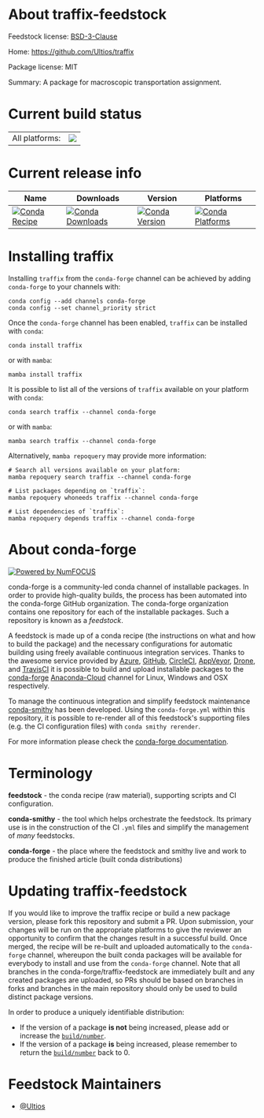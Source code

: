 About traffix-feedstock
=======================

Feedstock license: [BSD-3-Clause](https://github.com/conda-forge/traffix-feedstock/blob/main/LICENSE.txt)

Home: https://github.com/Ultios/traffix

Package license: MIT

Summary: A package for macroscopic transportation assignment.

Current build status
====================


<table><tr><td>All platforms:</td>
    <td>
      <a href="https://dev.azure.com/conda-forge/feedstock-builds/_build/latest?definitionId=19173&branchName=main">
        <img src="https://dev.azure.com/conda-forge/feedstock-builds/_apis/build/status/traffix-feedstock?branchName=main">
      </a>
    </td>
  </tr>
</table>

Current release info
====================

| Name | Downloads | Version | Platforms |
| --- | --- | --- | --- |
| [![Conda Recipe](https://img.shields.io/badge/recipe-traffix-green.svg)](https://anaconda.org/conda-forge/traffix) | [![Conda Downloads](https://img.shields.io/conda/dn/conda-forge/traffix.svg)](https://anaconda.org/conda-forge/traffix) | [![Conda Version](https://img.shields.io/conda/vn/conda-forge/traffix.svg)](https://anaconda.org/conda-forge/traffix) | [![Conda Platforms](https://img.shields.io/conda/pn/conda-forge/traffix.svg)](https://anaconda.org/conda-forge/traffix) |

Installing traffix
==================

Installing `traffix` from the `conda-forge` channel can be achieved by adding `conda-forge` to your channels with:

```
conda config --add channels conda-forge
conda config --set channel_priority strict
```

Once the `conda-forge` channel has been enabled, `traffix` can be installed with `conda`:

```
conda install traffix
```

or with `mamba`:

```
mamba install traffix
```

It is possible to list all of the versions of `traffix` available on your platform with `conda`:

```
conda search traffix --channel conda-forge
```

or with `mamba`:

```
mamba search traffix --channel conda-forge
```

Alternatively, `mamba repoquery` may provide more information:

```
# Search all versions available on your platform:
mamba repoquery search traffix --channel conda-forge

# List packages depending on `traffix`:
mamba repoquery whoneeds traffix --channel conda-forge

# List dependencies of `traffix`:
mamba repoquery depends traffix --channel conda-forge
```


About conda-forge
=================

[![Powered by
NumFOCUS](https://img.shields.io/badge/powered%20by-NumFOCUS-orange.svg?style=flat&colorA=E1523D&colorB=007D8A)](https://numfocus.org)

conda-forge is a community-led conda channel of installable packages.
In order to provide high-quality builds, the process has been automated into the
conda-forge GitHub organization. The conda-forge organization contains one repository
for each of the installable packages. Such a repository is known as a *feedstock*.

A feedstock is made up of a conda recipe (the instructions on what and how to build
the package) and the necessary configurations for automatic building using freely
available continuous integration services. Thanks to the awesome service provided by
[Azure](https://azure.microsoft.com/en-us/services/devops/), [GitHub](https://github.com/),
[CircleCI](https://circleci.com/), [AppVeyor](https://www.appveyor.com/),
[Drone](https://cloud.drone.io/welcome), and [TravisCI](https://travis-ci.com/)
it is possible to build and upload installable packages to the
[conda-forge](https://anaconda.org/conda-forge) [Anaconda-Cloud](https://anaconda.org/)
channel for Linux, Windows and OSX respectively.

To manage the continuous integration and simplify feedstock maintenance
[conda-smithy](https://github.com/conda-forge/conda-smithy) has been developed.
Using the ``conda-forge.yml`` within this repository, it is possible to re-render all of
this feedstock's supporting files (e.g. the CI configuration files) with ``conda smithy rerender``.

For more information please check the [conda-forge documentation](https://conda-forge.org/docs/).

Terminology
===========

**feedstock** - the conda recipe (raw material), supporting scripts and CI configuration.

**conda-smithy** - the tool which helps orchestrate the feedstock.
                   Its primary use is in the construction of the CI ``.yml`` files
                   and simplify the management of *many* feedstocks.

**conda-forge** - the place where the feedstock and smithy live and work to
                  produce the finished article (built conda distributions)


Updating traffix-feedstock
==========================

If you would like to improve the traffix recipe or build a new
package version, please fork this repository and submit a PR. Upon submission,
your changes will be run on the appropriate platforms to give the reviewer an
opportunity to confirm that the changes result in a successful build. Once
merged, the recipe will be re-built and uploaded automatically to the
`conda-forge` channel, whereupon the built conda packages will be available for
everybody to install and use from the `conda-forge` channel.
Note that all branches in the conda-forge/traffix-feedstock are
immediately built and any created packages are uploaded, so PRs should be based
on branches in forks and branches in the main repository should only be used to
build distinct package versions.

In order to produce a uniquely identifiable distribution:
 * If the version of a package **is not** being increased, please add or increase
   the [``build/number``](https://docs.conda.io/projects/conda-build/en/latest/resources/define-metadata.html#build-number-and-string).
 * If the version of a package **is** being increased, please remember to return
   the [``build/number``](https://docs.conda.io/projects/conda-build/en/latest/resources/define-metadata.html#build-number-and-string)
   back to 0.

Feedstock Maintainers
=====================

* [@Ultios](https://github.com/Ultios/)

